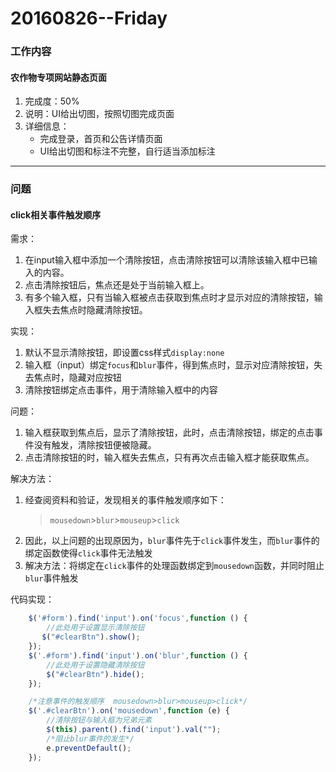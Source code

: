 # 20160826--Friday

### 工作内容
    
#### **农作物专项网站静态页面**
1. 完成度：50%
2. 说明：UI给出切图，按照切图完成页面
3. 详细信息：
    - 完成登录，首页和公告详情页面
    - UI给出切图和标注不完整，自行适当添加标注
    
----------------------


### 问题

#### **click相关事件触发顺序**

需求：
1. 在input输入框中添加一个清除按钮，点击清除按钮可以清除该输入框中已输入的内容。
2. 点击清除按钮后，焦点还是处于当前输入框上。 
3. 有多个输入框，只有当输入框被点击获取到焦点时才显示对应的清除按钮，输入框失去焦点时隐藏清除按钮。

实现：
1. 默认不显示清除按钮，即设置css样式`display:none`
2. 输入框（input）绑定`focus`和`blur`事件，得到焦点时，显示对应清除按钮，失去焦点时，隐藏对应按钮
3. 清除按钮绑定点击事件，用于清除输入框中的内容

问题：
1. 输入框获取到焦点后，显示了清除按钮，此时，点击清除按钮，绑定的点击事件没有触发，清除按钮便被隐藏。
2. 点击清除按钮的时，输入框失去焦点，只有再次点击输入框才能获取焦点。

解决方法：
1. 经查阅资料和验证，发现相关的事件触发顺序如下：
    > `mousedown`>`blur`>`mouseup`>`click`
2. 因此，以上问题的出现原因为，`blur`事件先于`click`事件发生，而`blur`事件的绑定函数使得`click`事件无法触发
3. 解决方法：将绑定在`click`事件的处理函数绑定到`mousedown`函数，并同时阻止`blur`事件触发

代码实现：
```js
    $('#form').find('input').on('focus',function () {
        //此处用于设置显示清除按钮
       $("#clearBtn").show();
    });
    $('.#form').find('input').on('blur',function () {
        //此处用于设置隐藏清除按钮
        $("#clearBtn").hide();
    });

    /*注意事件的触发顺序  mousedown>blur>mouseup>click*/
    $('.#clearBtn').on('mousedown',function (e) {
        //清除按钮与输入框为兄弟元素
        $(this).parent().find('input').val("");
        /*阻止blur事件的发生*/
        e.preventDefault();
    });
```
